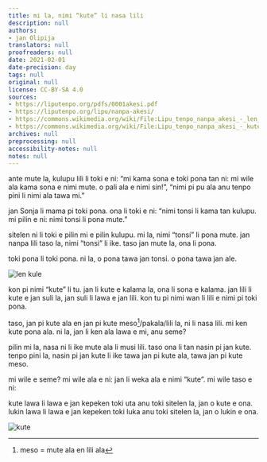 ```yaml
---
title: mi la, nimi “kute” li nasa lili
description: null
authors:
- jan Olipija
translators: null
proofreaders: null
date: 2021-02-01
date-precision: day
tags: null
original: null
license: CC-BY-SA 4.0
sources:
- https://liputenpo.org/pdfs/0001akesi.pdf
- https://liputenpo.org/lipu/nanpa-akesi/
- https://commons.wikimedia.org/wiki/File:Lipu_tenpo_nanpa_akesi_-_len_kule.png
- https://commons.wikimedia.org/wiki/File:Lipu_tenpo_nanpa_akesi_-_kute.png
archives: null
preprocessing: null
accessibility-notes: null
notes: null
---
```


ante mute la, kulupu lili li toki e ni: “mi kama sona e toki pona tan ni: mi wile ala kama sona e nimi mute. o pali ala e nimi sin!”, “nimi pi pu ala anu tenpo pini li nimi ala tawa mi.”

jan Sonja li mama pi toki pona. ona li toki e ni: “nimi tonsi li kama tan kulupu. mi pilin e ni: nimi tonsi li pona mute.”

sitelen ni li toki e pilin mi e pilin kulupu. mi la, nimi “tonsi” li pona mute. jan nanpa lili taso la, nimi “tonsi” li ike. taso jan mute la, ona li pona.

toki pona li toki pona. ni la, o pona tawa jan tonsi. o pona tawa jan ale.

![len kule](https://upload.wikimedia.org/wikipedia/commons/0/08/Lipu_tenpo_nanpa_akesi_-_len_kule.png)

kon pi nimi “kute” li tu. jan li kute e kalama la, ona li sona e kalama. jan lili li kute e jan suli la, jan suli li lawa e jan lili. kon tu pi nimi wan li lili e nimi pi toki pona.

taso, jan pi kute ala en jan pi kute meso[^1]/pakala/lili la, ni li nasa lili. mi ken kute pona ala. ni la, jan li ken ala lawa e mi, anu seme?

pilin mi la, nasa ni li ike mute ala li musi lili. taso ona li tan nasin pi jan kute. tenpo pini la, nasin pi jan kute li ike tawa jan pi kute ala, tawa jan pi kute meso.

mi wile e seme? mi wile ala e ni: jan li weka ala e nimi “kute”. mi wile taso e ni:

kute lawa li lawa e jan kepeken toki uta anu toki sitelen la, jan o kute e ona. lukin lawa li lawa e jan kepeken toki luka anu toki sitelen la, jan o lukin e ona.

![kute](https://upload.wikimedia.org/wikipedia/commons/a/aa/Lipu_tenpo_nanpa_akesi_-_kute.png)

[^1]: meso = mute ala en lili ala